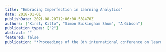 ```yaml
---
title: "Embracing Imperfection in Learning Analytics"
date: 2018-01-01
publishDate: 2021-08-20T12:06:00.532470Z
authors: ["Kirsty Kitto", "Simon Buckingham Shum", "A Gibson"]
publication_types: ["2"]
abstract: ""
featured: false
publication: "*Proceedings of the 8th international conference on learning analytics and łdots*"
---
```


